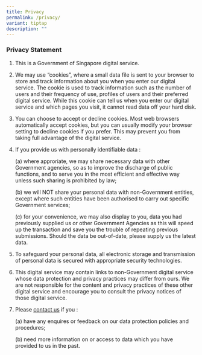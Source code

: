 ```yaml
---
title: Privacy
permalink: /privacy/
variant: tiptap
description: ""
---
```

<h3>Privacy Statement</h3>
<ol>
<li>
<p>This is a Government of Singapore digital service.</p>
<p></p>
</li>
<li>
<p>We may use “cookies”, where a small data file is sent to your browser
to store and track information about you when you enter our digital service.
The cookie is used to track information such as the number of users and
their frequency of use, profiles of users and their preferred digital service.
While this cookie can tell us when you enter our digital service and which
pages you visit, it cannot read data off your hard disk.</p>
<p></p>
</li>
<li>
<p>You can choose to accept or decline cookies. Most web browsers automatically
accept cookies, but you can usually modify your browser setting to decline
cookies if you prefer. This may prevent you from taking full advantage
of the digital service.</p>
<p></p>
</li>
<li>
<p>If you provide us with personally identifiable data :</p>
<p></p>
<p>(a) where approriate, we may share necessary data with other Government
agencies, so as to improve the discharge of public functions, and to serve
you in the most efficient and effective way unless such sharing is prohibited
by law;</p>
<p></p>
<p>(b) we will NOT share your personal data with non-Government entities,
except where such entities have been authorised to carry out specific Government
services;</p>
<p></p>
<p>(c) for your convenience, we may also display to you, data you had previously
supplied us or other Government Agencies as this will speed up the transaction
and save you the trouble of repeating previous submissions. Should the
data be out-of-date, please supply us the latest data.</p>
<p></p>
</li>
<li>
<p>To safeguard your personal data, all electronic storage and transmission
of personal data is secured with appropriate security technologies.</p>
<p></p>
</li>
<li>
<p>This digital service may contain links to non-Government digital service
whose data protection and privacy practices may differ from ours. We are
not responsible for the content and privacy practices of these other digital
service and encourage you to consult the privacy notices of those digital
service.</p>
<p></p>
</li>
<li>
<p>Please&nbsp;<a href="https://www.gov.sg/" rel="noopener noreferrer nofollow" target="_blank"><u>contact us</u></a>&nbsp;if
you :</p>
<p></p>
<p>(a) have any enquires or feedback on our data protection policies and
procedures;</p>
<p></p>
<p>(b) need more information on or access to data which you have provided
to us in the past.</p>
</li>
</ol>
<p></p>